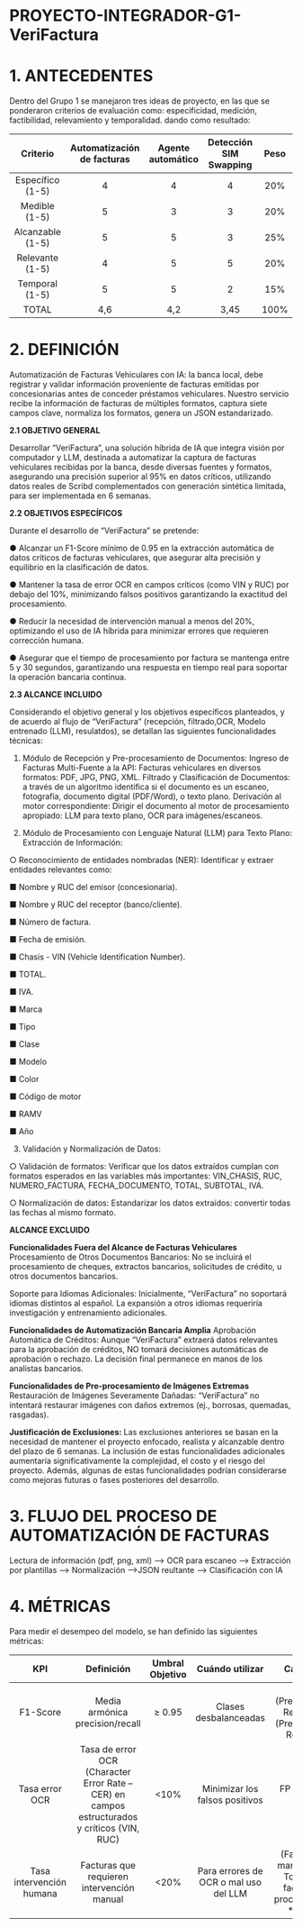 # PROYECTO-INTEGRADOR-G1-VeriFactura

# 1. ANTECEDENTES
Dentro del Grupo 1 se manejaron tres ideas de proyecto, en las que se ponderaron criterios de evaluación como: especificidad, medición, factibilidad, relevamiento y temporalidad. dando como resultado:

| Criterio | Automatización de facturas | Agente automático | Detección SIM Swapping | Peso |  
| :---------: | :----------: | :---------: | :----------: | :----------: |
| Específico (1-5) |   4   |  4   |  4   | 20%
| Medible (1-5)    |    5  |  3   |  3   | 20%
| Alcanzable (1-5) |    5  |  5   |  3   | 25%
| Relevante (1-5)  |    4  |  5   |  5   | 20%
| Temporal (1-5)   |    5  |  5   |  2   | 15%
| TOTAL   |   4,6  |  4,2  | 3,45 | 100%

# 2. DEFINICIÓN
Automatización de Facturas Vehiculares con IA: la banca local,  debe registrar y validar información proveniente de facturas emitidas por concesionarias antes de conceder préstamos vehiculares. Nuestro servicio recibe la información de facturas de múltiples formatos, captura siete campos clave, normaliza los formatos, genera un JSON estandarizado. 

**2.1 OBJETIVO GENERAL**

Desarrollar “VeriFactura”, una solución híbrida de IA que integra visión por computador y LLM, destinada a automatizar la captura de facturas vehiculares recibidas por la banca, desde diversas fuentes y formatos, asegurando una precisión superior al 95% en datos críticos, utilizando datos reales de Scribd complementados con generación sintética limitada, para ser implementada en 6 semanas.

**2.2 OBJETIVOS ESPECÍFICOS**

Durante el desarrollo de “VeriFactura” se pretende:

●	 Alcanzar un F1-Score mínimo de 0.95 en la extracción automática de datos críticos de facturas vehiculares, que asegurar alta precisión y equilibrio en la clasificación de datos.

●	Mantener la tasa de error OCR en campos críticos (como VIN y RUC) por debajo del 10%, minimizando falsos positivos garantizando la exactitud del procesamiento.

●	 Reducir la necesidad de intervención manual a menos del 20%, optimizando el uso de IA híbrida para minimizar errores que requieren corrección humana.

●	 Asegurar que el tiempo de procesamiento por factura se mantenga entre 5 y 30 segundos, garantizando una respuesta en tiempo real para soportar la operación bancaria continua.

**2.3 ALCANCE INCLUIDO**
 
Considerando el objetivo general y los objetivos específicos planteados, y de acuerdo al flujo de “VeriFactura” (recepción, filtrado,OCR, Modelo entrenado (LLM), resulatdos), se detallan las siguientes funcionalidades técnicas:

1. Módulo de Recepción y Pre-procesamiento de Documentos:
Ingreso de Facturas Multi-Fuente a la API: Facturas vehiculares en diversos formatos: PDF, JPG, PNG, XML.
Filtrado y Clasificación de Documentos: a través de un algoritmo identifica si el documento es un escaneo, fotografía, documento digital (PDF/Word), o texto plano.
Derivación al motor correspondiente: Dirigir el documento al motor de procesamiento apropiado: LLM para texto plano, OCR para imágenes/escaneos.

2. Módulo de Procesamiento con Lenguaje Natural (LLM) para Texto Plano:
Extracción de Información:

○	Reconocimiento de entidades nombradas (NER): Identificar y extraer entidades relevantes como:

■	Nombre y RUC del emisor (concesionaria).

■	Nombre y RUC del receptor (banco/cliente).

■	Número de factura.

■	Fecha de emisión.

■	Chasis - VIN (Vehicle Identification Number).

■	TOTAL.

■	IVA.

■	Marca

■	Tipo

■	Clase

■	Modelo

■	Color

■	Código de motor

■	RAMV

■	Año

3. Validación y Normalización de Datos:


○	Validación de formatos: Verificar que los datos extraídos cumplan con formatos esperados en las variables más importantes: VIN_CHASIS, RUC, NUMERO_FACTURA, FECHA_DOCUMENTO, TOTAL, SUBTOTAL, IVA.

○	Normalización de datos: Estandarizar los datos extraídos: convertir todas las fechas al mismo formato.

**ALCANCE EXCLUIDO**

**Funcionalidades Fuera del Alcance de Facturas Vehiculares**
Procesamiento de Otros Documentos Bancarios: No se incluirá el procesamiento de cheques, extractos bancarios, solicitudes de crédito, u otros documentos bancarios.

Soporte para Idiomas Adicionales: Inicialmente, “VeriFactura”  no soportará idiomas distintos al español. La expansión a otros idiomas requeriría investigación y entrenamiento adicionales.

**Funcionalidades de Automatización Bancaria Amplia**
Aprobación Automática de Créditos: Aunque “VeriFactura” extraerá datos relevantes para la aprobación de créditos, NO tomará decisiones automáticas de aprobación o rechazo. La decisión final permanece en manos de los analistas bancarios.

**Funcionalidades de Pre-procesamiento de Imágenes Extremas**
Restauración de Imágenes Severamente Dañadas: “VeriFactura” no intentará restaurar imágenes con daños extremos (ej., borrosas, quemadas, rasgadas).

**Justificación de Exclusiones:**
Las exclusiones anteriores se basan en la necesidad de mantener el proyecto enfocado, realista y alcanzable dentro del plazo de 6 semanas. La inclusión de estas funcionalidades adicionales aumentaría significativamente la complejidad, el costo y el riesgo del proyecto. Además, algunas de estas funcionalidades podrían considerarse como mejoras futuras o fases posteriores del desarrollo.

# 3. FLUJO DEL PROCESO DE AUTOMATIZACIÓN DE FACTURAS

Lectura de información (pdf, png, xml) -->  OCR para escaneo --> Extracción por plantillas --> Normalización -->JSON reultante --> Clasificación con IA

# 4. MÉTRICAS

Para medir el desempeo del modelo, se han definido las siguientes métricas:

| KPI | Definición | Umbral Objetivo | Cuándo utilizar | Cálculo |  
| :---------: | :----------: | :---------: | :----------: | :----------: |
| F1-Score |   Media armónica precision/recall   |  ≥ 0.95   |  Clases desbalanceadas   | 2 * (Precisión * Recall) / (Precisión + Recall)
| Tasa error OCR    |    Tasa de error OCR (Character Error Rate – CER) en campos estructurados y críticos (VIN, RUC)  |  <10%   |  Minimizar los falsos positivos   | FP / (FP + VN)
| Tasa intervención humana |    Facturas que requieren intervención manual  |  <20%   |  Para errores de OCR o mal uso del LLM   | (Facturas manuales / Total de facturas procesadas) * 100


